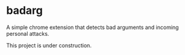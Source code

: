 
# badarg
A simple chrome extension that detects bad arguments and incoming personal attacks.

This project is under construction.
